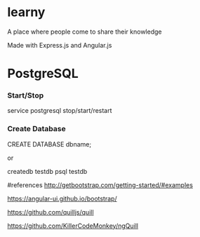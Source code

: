 # learny
A place where people come to share their knowledge

Made with Express.js and Angular.js

# PostgreSQL

### Start/Stop

service postgresql stop/start/restart

### Create Database

CREATE DATABASE dbname;

or

createdb testdb
psql testdb




#references
http://getbootstrap.com/getting-started/#examples

https://angular-ui.github.io/bootstrap/

https://github.com/quilljs/quill

https://github.com/KillerCodeMonkey/ngQuill
